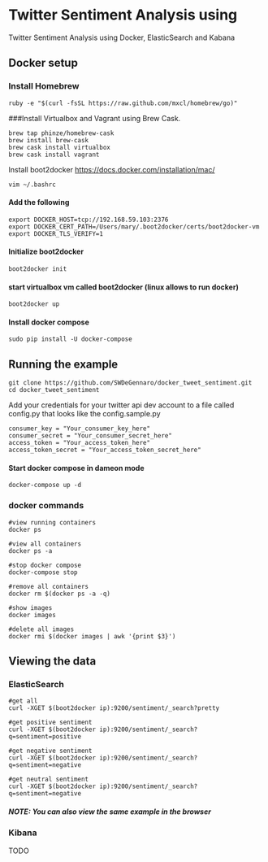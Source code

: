 # Twitter Sentiment Analysis using 
Twitter Sentiment Analysis using  Docker, ElasticSearch and Kabana

## Docker setup 

### Install Homebrew
```
ruby -e "$(curl -fsSL https://raw.github.com/mxcl/homebrew/go)"
```

###Install Virtualbox and Vagrant using Brew Cask.
```
brew tap phinze/homebrew-cask
brew install brew-cask
brew cask install virtualbox
brew cask install vagrant
```

Install boot2docker https://docs.docker.com/installation/mac/

```
vim ~/.bashrc
```
#### Add the following
```
export DOCKER_HOST=tcp://192.168.59.103:2376
export DOCKER_CERT_PATH=/Users/mary/.boot2docker/certs/boot2docker-vm
export DOCKER_TLS_VERIFY=1
```
#### Initialize boot2docker
```
boot2docker init
```

#### start virtualbox vm called boot2docker (linux allows to run docker)
```
boot2docker up 
```

#### Install docker compose 
```
sudo pip install -U docker-compose
```

## Running the example 

```
git clone https://github.com/SWDeGennaro/docker_tweet_sentiment.git
cd docker_tweet_sentiment
```
Add your credentials for your twitter api dev account to a file called config.py that looks like the config.sample.py
```
consumer_key = "Your_consumer_key_here"
consumer_secret = "Your_consumer_secret_here"
access_token = "Your_access_token_here"
access_token_secret = "Your_access_token_secret_here"
```

#### Start docker compose in dameon mode
```
docker-compose up -d
```

### docker commands
```
#view running containers
docker ps 

#view all containers
docker ps -a

#stop docker compose 
docker-compose stop

#remove all containers
docker rm $(docker ps -a -q)

#show images
docker images

#delete all images
docker rmi $(docker images | awk '{print $3}')
```

## Viewing the data
### ElasticSearch
```
#get all 
curl -XGET $(boot2docker ip):9200/sentiment/_search?pretty

#get positive sentiment
curl -XGET $(boot2docker ip):9200/sentiment/_search?q=sentiment=positive

#get negative sentiment
curl -XGET $(boot2docker ip):9200/sentiment/_search?q=sentiment=negative

#get neutral sentiment
curl -XGET $(boot2docker ip):9200/sentiment/_search?q=sentiment=negative
```
##### NOTE: You can also view the same example in the browser
### Kibana
TODO 
